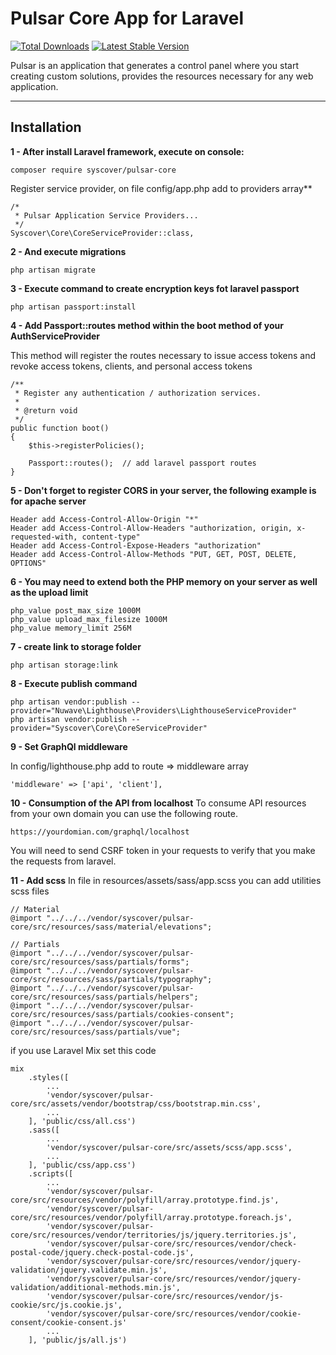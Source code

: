 # Pulsar Core App for Laravel

[![Total Downloads](https://poser.pugx.org/syscover/pulsar-core/downloads)](https://packagist.org/packages/syscover/pulsar-core)
[![Latest Stable Version](http://img.shields.io/github/release/syscover/pulsar-core.svg)](https://packagist.org/packages/syscover/pulsar-core)

Pulsar is an application that generates a control panel where you start creating custom solutions, provides the resources necessary for any web application.

---

## Installation

**1 - After install Laravel framework, execute on console:**
```
composer require syscover/pulsar-core
```

Register service provider, on file config/app.php add to providers array**
```
/*
 * Pulsar Application Service Providers...
 */
Syscover\Core\CoreServiceProvider::class,
```

**2 - And execute migrations**
```
php artisan migrate
```

**3 - Execute command to create encryption keys fot laravel passport**
```
php artisan passport:install
```

**4 - Add Passport::routes method within the boot method of your AuthServiceProvider**

This method will register the routes necessary to issue access tokens and revoke access tokens, clients, and personal access tokens
```
/**
 * Register any authentication / authorization services.
 *
 * @return void
 */
public function boot()
{
    $this->registerPolicies();
    
    Passport::routes();  // add laravel passport routes
}
```

**5 - Don't forget to register CORS in your server, the following example is for apache server**
```
Header add Access-Control-Allow-Origin "*"
Header add Access-Control-Allow-Headers "authorization, origin, x-requested-with, content-type"
Header add Access-Control-Expose-Headers "authorization"
Header add Access-Control-Allow-Methods "PUT, GET, POST, DELETE, OPTIONS"
```

**6 - You may need to extend both the PHP memory on your server as well as the upload limit**
```
php_value post_max_size 1000M
php_value upload_max_filesize 1000M
php_value memory_limit 256M
```

**7 - create link to storage folder**
```
php artisan storage:link
```

**8 - Execute publish command**
```
php artisan vendor:publish --provider="Nuwave\Lighthouse\Providers\LighthouseServiceProvider"
php artisan vendor:publish --provider="Syscover\Core\CoreServiceProvider"
```

**9 - Set GraphQl middleware**

In config/lighthouse.php add to route => middleware array
```
'middleware' => ['api', 'client'],
```

**10 - Consumption of the API from localhost**
To consume API resources from your own domain you can use the following route.
```
https://yourdomian.com/graphql/localhost
```
You will need to send CSRF token in your requests to verify that you make the requests from laravel.


**11 - Add scss**
In file in resources/assets/sass/app.scss you can add utilities scss files
```
// Material
@import "../../../vendor/syscover/pulsar-core/src/resources/sass/material/elevations";

// Partials
@import "../../../vendor/syscover/pulsar-core/src/resources/sass/partials/forms";
@import "../../../vendor/syscover/pulsar-core/src/resources/sass/partials/typography";
@import "../../../vendor/syscover/pulsar-core/src/resources/sass/partials/helpers";
@import "../../../vendor/syscover/pulsar-core/src/resources/sass/partials/cookies-consent";
@import "../../../vendor/syscover/pulsar-core/src/resources/sass/partials/vue";
```

if you use Laravel Mix set this code
```
mix
    .styles([
        ...
        'vendor/syscover/pulsar-core/src/assets/vendor/bootstrap/css/bootstrap.min.css',
        ...
    ], 'public/css/all.css')
    .sass([
        ...
        'vendor/syscover/pulsar-core/src/assets/scss/app.scss',
        ...
    ], 'public/css/app.css')
    .scripts([
        ...
        'vendor/syscover/pulsar-core/src/resources/vendor/polyfill/array.prototype.find.js',
        'vendor/syscover/pulsar-core/src/resources/vendor/polyfill/array.prototype.foreach.js',
        'vendor/syscover/pulsar-core/src/resources/vendor/territories/js/jquery.territories.js',
        'vendor/syscover/pulsar-core/src/resources/vendor/check-postal-code/jquery.check-postal-code.js',
        'vendor/syscover/pulsar-core/src/resources/vendor/jquery-validation/jquery.validate.min.js',
        'vendor/syscover/pulsar-core/src/resources/vendor/jquery-validation/additional-methods.min.js',
        'vendor/syscover/pulsar-core/src/resources/vendor/js-cookie/src/js.cookie.js',
        'vendor/syscover/pulsar-core/src/resources/vendor/cookie-consent/cookie-consent.js'
        ...
    ], 'public/js/all.js')
```



